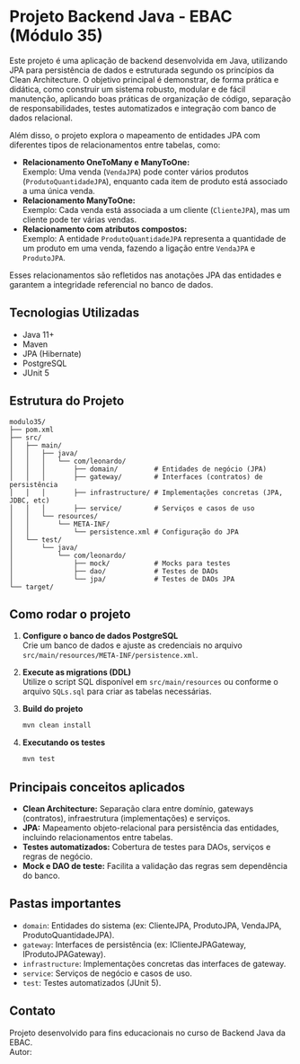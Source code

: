 # Projeto Backend Java - EBAC (Módulo 35)

Este projeto é uma aplicação de backend desenvolvida em Java, utilizando JPA para persistência de dados e estruturada segundo os princípios da Clean Architecture. O objetivo principal é demonstrar, de forma prática e didática, como construir um sistema robusto, modular e de fácil manutenção, aplicando boas práticas de organização de código, separação de responsabilidades, testes automatizados e integração com banco de dados relacional.

Além disso, o projeto explora o mapeamento de entidades JPA com diferentes tipos de relacionamentos entre tabelas, como:

- **Relacionamento OneToMany e ManyToOne:**  
  Exemplo: Uma venda (`VendaJPA`) pode conter vários produtos (`ProdutoQuantidadeJPA`), enquanto cada item de produto está associado a uma única venda.
- **Relacionamento ManyToOne:**  
  Exemplo: Cada venda está associada a um cliente (`ClienteJPA`), mas um cliente pode ter várias vendas.
- **Relacionamento com atributos compostos:**  
  Exemplo: A entidade `ProdutoQuantidadeJPA` representa a quantidade de um produto em uma venda, fazendo a ligação entre `VendaJPA` e `ProdutoJPA`.

Esses relacionamentos são refletidos nas anotações JPA das entidades e garantem a integridade referencial no banco de dados.

## Tecnologias Utilizadas

- Java 11+
- Maven
- JPA (Hibernate)
- PostgreSQL
- JUnit 5

## Estrutura do Projeto

```
modulo35/
├── pom.xml
├── src/
│   ├── main/
│   │   ├── java/
│   │   │   └── com/leonardo/
│   │   │       ├── domain/         # Entidades de negócio (JPA)
│   │   │       ├── gateway/        # Interfaces (contratos) de persistência
│   │   │       ├── infrastructure/ # Implementações concretas (JPA, JDBC, etc)
│   │   │       ├── service/        # Serviços e casos de uso
│   │   └── resources/
│   │       └── META-INF/
│   │           └── persistence.xml # Configuração do JPA
│   └── test/
│       └── java/
│           └── com/leonardo/
│               ├── mock/           # Mocks para testes
│               ├── dao/            # Testes de DAOs
│               └── jpa/            # Testes de DAOs JPA
└── target/
```

## Como rodar o projeto

1. **Configure o banco de dados PostgreSQL**  
   Crie um banco de dados e ajuste as credenciais no arquivo `src/main/resources/META-INF/persistence.xml`.

2. **Execute as migrations (DDL)**  
   Utilize o script SQL disponível em `src/main/resources` ou conforme o arquivo `SQLs.sql` para criar as tabelas necessárias.

3. **Build do projeto**
   ```sh
   mvn clean install
   ```

4. **Executando os testes**
   ```sh
   mvn test
   ```

## Principais conceitos aplicados

- **Clean Architecture:** Separação clara entre domínio, gateways (contratos), infraestrutura (implementações) e serviços.
- **JPA:** Mapeamento objeto-relacional para persistência das entidades, incluindo relacionamentos entre tabelas.
- **Testes automatizados:** Cobertura de testes para DAOs, serviços e regras de negócio.
- **Mock e DAO de teste:** Facilita a validação das regras sem dependência do banco.

## Pastas importantes

- `domain`: Entidades do sistema (ex: ClienteJPA, ProdutoJPA, VendaJPA, ProdutoQuantidadeJPA).
- `gateway`: Interfaces de persistência (ex: IClienteJPAGateway, IProdutoJPAGateway).
- `infrastructure`: Implementações concretas das interfaces de gateway.
- `service`: Serviços de negócio e casos de uso.
- `test`: Testes automatizados (JUnit 5).

## Contato

Projeto desenvolvido para fins educacionais no curso de Backend Java da EBAC.  
Autor: